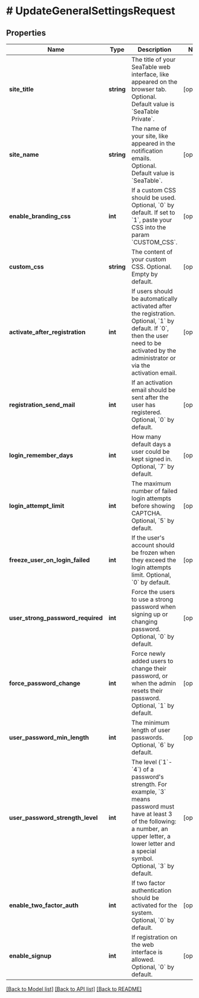 # # UpdateGeneralSettingsRequest

## Properties

Name | Type | Description | Notes
------------ | ------------- | ------------- | -------------
**site_title** | **string** | The title of your SeaTable web interface, like appeared on the browser tab. Optional. Default value is &#x60;SeaTable Private&#x60;. | [optional]
**site_name** | **string** | The name of your site, like appeared in the notification emails. Optional. Default value is &#x60;SeaTable&#x60;. | [optional]
**enable_branding_css** | **int** | If a custom CSS should be used. Optional, &#x60;0&#x60; by default. If set to &#x60;1&#x60;, paste your CSS into the param &#x60;CUSTOM_CSS&#x60;. | [optional]
**custom_css** | **string** | The content of your custom CSS. Optional. Empty by default. | [optional]
**activate_after_registration** | **int** | If users should be automatically activated after the registration. Optional, &#x60;1&#x60; by default. If &#x60;0&#x60;, then the user need to be activated by the administrator or via the activation email. | [optional]
**registration_send_mail** | **int** | If an activation email should be sent after the user has registered. Optional, &#x60;0&#x60; by default. | [optional]
**login_remember_days** | **int** | How many default days a user could be kept signed in. Optional, &#x60;7&#x60; by default. | [optional]
**login_attempt_limit** | **int** | The maximum number of failed login attempts before showing CAPTCHA. Optional, &#x60;5&#x60; by default. | [optional]
**freeze_user_on_login_failed** | **int** | If the user&#39;s account should be frozen when they exceed the login attempts limit. Optional, &#x60;0&#x60; by default. | [optional]
**user_strong_password_required** | **int** | Force the users to use a strong password when signing up or changing password. Optional, &#x60;0&#x60; by default. | [optional]
**force_password_change** | **int** | Force newly added users to change their password, or when the admin resets their password. Optional, &#x60;1&#x60; by default. | [optional]
**user_password_min_length** | **int** | The minimum length of user passwords. Optional, &#x60;6&#x60; by default. | [optional]
**user_password_strength_level** | **int** | The level (&#x60;1&#x60;-&#x60;4&#x60;) of a password&#39;s strength. For example, &#x60;3&#x60; means password must have at least 3 of the following: a number, an upper letter, a lower letter and a special symbol. Optional, &#x60;3&#x60; by default. | [optional]
**enable_two_factor_auth** | **int** | If two factor authentication should be activated for the system. Optional, &#x60;0&#x60; by default. | [optional]
**enable_signup** | **int** | If registration on the web interface is allowed. Optional, &#x60;0&#x60; by default. | [optional]

[[Back to Model list]](../../README.md#models) [[Back to API list]](../../README.md#endpoints) [[Back to README]](../../README.md)
